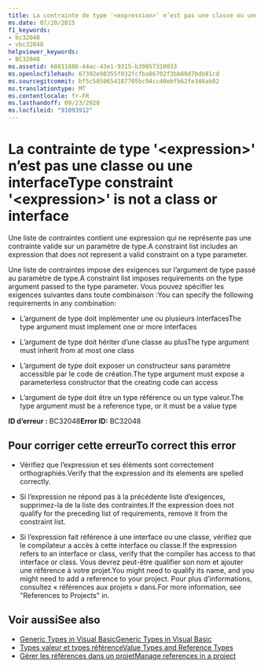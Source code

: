 ```yaml
---
title: La contrainte de type '<expression>' n’est pas une classe ou une interface
ms.date: 07/20/2015
f1_keywords:
- bc32048
- vbc32048
helpviewer_keywords:
- BC32048
ms.assetid: 68811886-44ac-43e1-9315-b39857310033
ms.openlocfilehash: 67392e98355f032fcfba86702f3bb80d7bdb81cd
ms.sourcegitcommit: bf5c5850654187705bc94cc40ebfb62fe346ab02
ms.translationtype: MT
ms.contentlocale: fr-FR
ms.lasthandoff: 09/23/2020
ms.locfileid: "91093912"
---
```

# <a name="type-constraint-expression-is-not-a-class-or-interface"></a><span data-ttu-id="40a54-102">La contrainte de type '\<expression>' n’est pas une classe ou une interface</span><span class="sxs-lookup"><span data-stu-id="40a54-102">Type constraint '\<expression>' is not a class or interface</span></span>

<span data-ttu-id="40a54-103">Une liste de contraintes contient une expression qui ne représente pas une contrainte valide sur un paramètre de type.</span><span class="sxs-lookup"><span data-stu-id="40a54-103">A constraint list includes an expression that does not represent a valid constraint on a type parameter.</span></span>  
  
 <span data-ttu-id="40a54-104">Une liste de contraintes impose des exigences sur l’argument de type passé au paramètre de type.</span><span class="sxs-lookup"><span data-stu-id="40a54-104">A constraint list imposes requirements on the type argument passed to the type parameter.</span></span> <span data-ttu-id="40a54-105">Vous pouvez spécifier les exigences suivantes dans toute combinaison :</span><span class="sxs-lookup"><span data-stu-id="40a54-105">You can specify the following requirements in any combination:</span></span>  
  
- <span data-ttu-id="40a54-106">L’argument de type doit implémenter une ou plusieurs interfaces</span><span class="sxs-lookup"><span data-stu-id="40a54-106">The type argument must implement one or more interfaces</span></span>  
  
- <span data-ttu-id="40a54-107">L’argument de type doit hériter d’une classe au plus</span><span class="sxs-lookup"><span data-stu-id="40a54-107">The type argument must inherit from at most one class</span></span>  
  
- <span data-ttu-id="40a54-108">L’argument de type doit exposer un constructeur sans paramètre accessible par le code de création.</span><span class="sxs-lookup"><span data-stu-id="40a54-108">The type argument must expose a parameterless constructor that the creating code can access</span></span>  
  
- <span data-ttu-id="40a54-109">L’argument de type doit être un type référence ou un type valeur.</span><span class="sxs-lookup"><span data-stu-id="40a54-109">The type argument must be a reference type, or it must be a value type</span></span>  
  
 <span data-ttu-id="40a54-110">**ID d’erreur :** BC32048</span><span class="sxs-lookup"><span data-stu-id="40a54-110">**Error ID:** BC32048</span></span>  
  
## <a name="to-correct-this-error"></a><span data-ttu-id="40a54-111">Pour corriger cette erreur</span><span class="sxs-lookup"><span data-stu-id="40a54-111">To correct this error</span></span>  
  
- <span data-ttu-id="40a54-112">Vérifiez que l’expression et ses éléments sont correctement orthographiés.</span><span class="sxs-lookup"><span data-stu-id="40a54-112">Verify that the expression and its elements are spelled correctly.</span></span>  
  
- <span data-ttu-id="40a54-113">Si l’expression ne répond pas à la précédente liste d’exigences, supprimez-la de la liste des contraintes.</span><span class="sxs-lookup"><span data-stu-id="40a54-113">If the expression does not qualify for the preceding list of requirements, remove it from the constraint list.</span></span>  
  
- <span data-ttu-id="40a54-114">Si l’expression fait référence à une interface ou une classe, vérifiez que le compilateur a accès à cette interface ou classe.</span><span class="sxs-lookup"><span data-stu-id="40a54-114">If the expression refers to an interface or class, verify that the compiler has access to that interface or class.</span></span> <span data-ttu-id="40a54-115">Vous devrez peut-être qualifier son nom et ajouter une référence à votre projet.</span><span class="sxs-lookup"><span data-stu-id="40a54-115">You might need to qualify its name, and you might need to add a reference to your project.</span></span> <span data-ttu-id="40a54-116">Pour plus d’informations, consultez « références aux projets » dans.</span><span class="sxs-lookup"><span data-stu-id="40a54-116">For more information, see "References to Projects" in.</span></span>  
  
## <a name="see-also"></a><span data-ttu-id="40a54-117">Voir aussi</span><span class="sxs-lookup"><span data-stu-id="40a54-117">See also</span></span>

- [<span data-ttu-id="40a54-118">Generic Types in Visual Basic</span><span class="sxs-lookup"><span data-stu-id="40a54-118">Generic Types in Visual Basic</span></span>](../programming-guide/language-features/data-types/generic-types.md)
- [<span data-ttu-id="40a54-119">Types valeur et types référence</span><span class="sxs-lookup"><span data-stu-id="40a54-119">Value Types and Reference Types</span></span>](../programming-guide/language-features/data-types/value-types-and-reference-types.md)
- [<span data-ttu-id="40a54-120">Gérer les références dans un projet</span><span class="sxs-lookup"><span data-stu-id="40a54-120">Manage references in a project</span></span>](/visualstudio/ide/managing-references-in-a-project)
